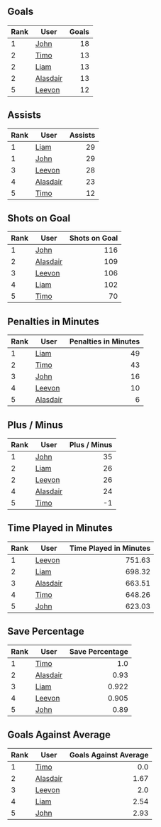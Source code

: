 ## Goals
| Rank | User | Goals |
| :--- | ---- | ---------: |
| 1 | [John](https://github.com/llevasseur/world-juniors-2022/blob/master/ROSTERS.md#John) |  18 |
| 2 | [Timo](https://github.com/llevasseur/world-juniors-2022/blob/master/ROSTERS.md#Timo) |  13 |
| 2 | [Liam](https://github.com/llevasseur/world-juniors-2022/blob/master/ROSTERS.md#Liam) |  13 |
| 2 | [Alasdair](https://github.com/llevasseur/world-juniors-2022/blob/master/ROSTERS.md#Alasdair) |  13 |
| 5 | [Leevon](https://github.com/llevasseur/world-juniors-2022/blob/master/ROSTERS.md#Leevon) |  12 |
## Assists
| Rank | User | Assists |
| :--- | ---- | ---------: |
| 1 | [Liam](https://github.com/llevasseur/world-juniors-2022/blob/master/ROSTERS.md#Liam) |  29 |
| 1 | [John](https://github.com/llevasseur/world-juniors-2022/blob/master/ROSTERS.md#John) |  29 |
| 3 | [Leevon](https://github.com/llevasseur/world-juniors-2022/blob/master/ROSTERS.md#Leevon) |  28 |
| 4 | [Alasdair](https://github.com/llevasseur/world-juniors-2022/blob/master/ROSTERS.md#Alasdair) |  23 |
| 5 | [Timo](https://github.com/llevasseur/world-juniors-2022/blob/master/ROSTERS.md#Timo) |  12 |
## Shots on Goal
| Rank | User | Shots on Goal |
| :--- | ---- | ---------: |
| 1 | [John](https://github.com/llevasseur/world-juniors-2022/blob/master/ROSTERS.md#John) |  116 |
| 2 | [Alasdair](https://github.com/llevasseur/world-juniors-2022/blob/master/ROSTERS.md#Alasdair) |  109 |
| 3 | [Leevon](https://github.com/llevasseur/world-juniors-2022/blob/master/ROSTERS.md#Leevon) |  106 |
| 4 | [Liam](https://github.com/llevasseur/world-juniors-2022/blob/master/ROSTERS.md#Liam) |  102 |
| 5 | [Timo](https://github.com/llevasseur/world-juniors-2022/blob/master/ROSTERS.md#Timo) |  70 |
## Penalties in Minutes
| Rank | User | Penalties in Minutes |
| :--- | ---- | ---------: |
| 1 | [Liam](https://github.com/llevasseur/world-juniors-2022/blob/master/ROSTERS.md#Liam) |  49 |
| 2 | [Timo](https://github.com/llevasseur/world-juniors-2022/blob/master/ROSTERS.md#Timo) |  43 |
| 3 | [John](https://github.com/llevasseur/world-juniors-2022/blob/master/ROSTERS.md#John) |  16 |
| 4 | [Leevon](https://github.com/llevasseur/world-juniors-2022/blob/master/ROSTERS.md#Leevon) |  10 |
| 5 | [Alasdair](https://github.com/llevasseur/world-juniors-2022/blob/master/ROSTERS.md#Alasdair) |  6 |
## Plus / Minus
| Rank | User | Plus / Minus |
| :--- | ---- | ---------: |
| 1 | [John](https://github.com/llevasseur/world-juniors-2022/blob/master/ROSTERS.md#John) |  35 |
| 2 | [Liam](https://github.com/llevasseur/world-juniors-2022/blob/master/ROSTERS.md#Liam) |  26 |
| 2 | [Leevon](https://github.com/llevasseur/world-juniors-2022/blob/master/ROSTERS.md#Leevon) |  26 |
| 4 | [Alasdair](https://github.com/llevasseur/world-juniors-2022/blob/master/ROSTERS.md#Alasdair) |  24 |
| 5 | [Timo](https://github.com/llevasseur/world-juniors-2022/blob/master/ROSTERS.md#Timo) |  -1 |
## Time Played in Minutes
| Rank | User | Time Played in Minutes |
| :--- | ---- | ---------: |
| 1 | [Leevon](https://github.com/llevasseur/world-juniors-2022/blob/master/ROSTERS.md#Leevon) |  751.63 |
| 2 | [Liam](https://github.com/llevasseur/world-juniors-2022/blob/master/ROSTERS.md#Liam) |  698.32 |
| 3 | [Alasdair](https://github.com/llevasseur/world-juniors-2022/blob/master/ROSTERS.md#Alasdair) |  663.51 |
| 4 | [Timo](https://github.com/llevasseur/world-juniors-2022/blob/master/ROSTERS.md#Timo) |  648.26 |
| 5 | [John](https://github.com/llevasseur/world-juniors-2022/blob/master/ROSTERS.md#John) |  623.03 |
## Save Percentage
| Rank | User | Save Percentage |
| :--- | ---- | ---------: |
| 1 | [Timo](https://github.com/llevasseur/world-juniors-2022/blob/master/ROSTERS.md#Timo) |  1.0 |
| 2 | [Alasdair](https://github.com/llevasseur/world-juniors-2022/blob/master/ROSTERS.md#Alasdair) |  0.93 |
| 3 | [Liam](https://github.com/llevasseur/world-juniors-2022/blob/master/ROSTERS.md#Liam) |  0.922 |
| 4 | [Leevon](https://github.com/llevasseur/world-juniors-2022/blob/master/ROSTERS.md#Leevon) |  0.905 |
| 5 | [John](https://github.com/llevasseur/world-juniors-2022/blob/master/ROSTERS.md#John) |  0.89 |
## Goals Against Average
| Rank | User | Goals Against Average |
| :--- | ---- | ---------: |
| 1 | [Timo](https://github.com/llevasseur/world-juniors-2022/blob/master/ROSTERS.md#Timo) |  0.0 |
| 2 | [Alasdair](https://github.com/llevasseur/world-juniors-2022/blob/master/ROSTERS.md#Alasdair) |  1.67 |
| 3 | [Leevon](https://github.com/llevasseur/world-juniors-2022/blob/master/ROSTERS.md#Leevon) |  2.0 |
| 4 | [Liam](https://github.com/llevasseur/world-juniors-2022/blob/master/ROSTERS.md#Liam) |  2.54 |
| 5 | [John](https://github.com/llevasseur/world-juniors-2022/blob/master/ROSTERS.md#John) |  2.93 |
